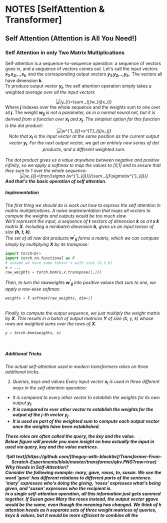 # NOTES [SelfAttention & Transformer]

## Self Attention (Attention is All You Need!)

### Self Attention in only Two Matrix Multiplications
Self-attention is a sequence-to-sequence operation: a sequence of vectors goes in, and a sequence of vectors comes out. Let's call the input vectors <i><b>x<sub>1</sub>,</b></i><i><b>x<sub>2</sub>,..,</b></i><i><b>x<sub>t</sub>,</b></i> and the corresponding output vectors <i><b>y<sub>1</sub>,</b></i><i><b>y<sub>2</sub>,..,</b></i><i><b>y<sub>t</sub>,</b></i>. The vectors all have dimension <i><b>k</b></i>.<br>
To produce output vector <i><b>y<sub>i</sub>,</b></i> the self attention operation simply takes a <i>weighted average over all the input vectors</i><br>
<div style="text-align:center"><img src="https://latex.codecogs.com/svg.latex?y_{i}=\sum&space;_{j}w_{ij}x_{i}" title="y_{i}=\sum _{j}w_{ij}x_{i}" /></div>
Where <i><b>j</b></i> indexes over the whole sequence and the weights sum to one over all <i><b>j</b></i>. The weight <i><b>w<sub>ij</sub></b><i> is not a parameter, as in a normal neural net, but it is derived from a function over <i><b>x<sub>i</sub></b></i> and <i><b>x<sub>j</sub></b></i>. The simplest option for this function is the dot product:<br>
<div style="text-align:center">
<img src="https://latex.codecogs.com/svg.latex?w^{'}_{ij}=x^{T}_{ij}x_{j}" title="w^{'}_{ij}=x^{T}_{ij}x_{j}" /><br>
<i>Note that <b>x<sub>i</sub></b></i> is the input vector at the same position as the current output vector <b>y<sub>i</sub></b>. For the next output vector, we get an entirely new series of dot products, and a different weighted sum.</i>
</div>
<br>
The dot product gives us a value anywhere between negative and positive infinity, so we apply a softmax to map the values to [0,1] and to ensure that they sum to 1 over the whole sequence:
<div style="text-align:center">
<img src="https://latex.codecogs.com/svg.latex?w_{ij}=\frac{\sigma&space;(w^{'}_{ij})}{\sum&space;_{j}\sigma(w^{'}_{ij})}" title="w_{ij}=\frac{\sigma (w^{'}_{ij})}{\sum _{j}\sigma(w^{'}_{ij})}" />
</div>
<b>And that's the basic operation of self attention.</b>

##### Implementation
The first thing we should do is work out how to express the self attention in matrix multiplications. A naive implementation that loops all vectors to compute the weights and outputs would be too much slow.<br>
We'll represent the input, a sequence of <i><b>t</b></i> vectors of dimension <i><b>k</b></i> as a <i><b>t x k</b></i> matrix <i><b>X</b></i>. Including a minibatch dimension <i><b>b</b></i>, gives us an input tensor of size <i><b>(b, t, k)</b></i>.<br>
The set of all raw dot products <b><i>w<sup>'</sup><sub>ij</sub></i></b> forms a matrix, which we can compute simply by multiplying <b>X</b> by its transpose:<br>
```python
import torch<br>
import torch.nn.functional as F
# assume we have some tensor x with size (b,t,k)
x = ...
raw_weights = torch.bnm(x,x.transpose(1,2))
```
Then, to turn the rawweights <b><i>w<sup>'</sup><sub>ij</sub></i></b> into positive values that sum to one, we apply a <i>row-wise</i> softmax:<br>
```python
weights = F.softmax(raw_weights, dim=2)
```
<br>
Finally, to compute the output sequence, we just multiply the weight matrix by <b>X</b>. This results in a batch of output matrices <b>Y</b> of size (b, y, k) whose rows are weighted sums over the rows of <b>X</b>.
<br>

```python
y = torch.bnm(weights, x)
```
<br>

##### Additional Tricks
The actual self-attention used in modern transformers relies on three additional tricks.<br>
1. Queries, keys and values
Every input vector <b><i>x<sub>i</sub></i></b> is used in three different ways in the self attention operation:
* It is compared to every other vector to establish the weights for its own output <b><i>y<sub>i</sub></i><b>.
* It is compared to ever other vector to establish the weights for the output of the j-th vector <b><i>y<sub>j</sub></i><b>.
* It is used as part of the weighted sum to compute each output vector once the weights have been established.

These roles are often called the <b>query</b>, the <b>key</b> and the <b>value</b>.
<br>
Below figure will provide you more insight on how actually the input in used via <b>query</b>, <b>key</b> and the <b>value</b> matrices.
<div style="text-align:center">
![alt text](https://github.com/[theguy-with-blacktie]/Transformer-From-Scratch-Experiments/blob/master/transformer/qkv.PNG?raw=true)
</div>
<b>Why Heads in Self-Attention?</b><br>
Consider the following example:
<i>mary, gave, roses, to, susan</i>. We see the word 'gave' has different relations to different parts of the sentence. 'mary' expresses who's doing the giving, 'roses' expresses what's being given, and 'susan' expresses who the recipient is.
<br>
In a single self-attention operation, all this information just gets summed together. If Susan gave Mary the roses instead, the output vector 𝐲gave would be the same, even though the meaning has changed.
We think of <i>h</i> attention heads as <i>h</i> separate sets of three weight matrices of queries, keys & values, but it would be more efficient to combine all the 
